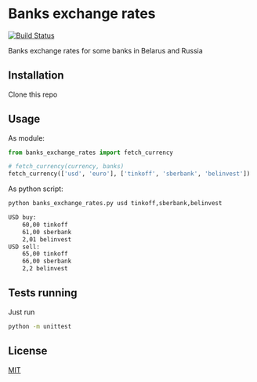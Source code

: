 Banks exchange rates
====================

[![Build Status](https://travis-ci.org/frsv/banks_exchange_rates.svg?branch=master)](https://travis-ci.org/frsv/banks_exchange_rates)

Banks exchange rates for some banks in Belarus and Russia

Installation
------------

Clone this repo

Usage
-----

As module:

```python
from banks_exchange_rates import fetch_currency

# fetch_currency(currency, banks)
fetch_currency(['usd', 'euro'], ['tinkoff', 'sberbank', 'belinvest'])
```

As python script:

```bash
python banks_exchange_rates.py usd tinkoff,sberbank,belinvest

USD buy:
    60,00 tinkoff
    61,00 sberbank
    2,01 belinvest
USD sell:
    65,00 tinkoff
    66,00 sberbank
    2,2 belinvest
```


Tests running
-------------

Just run
```bash
python -m unittest
```

License
-------
[MIT](LICENSE.md)
